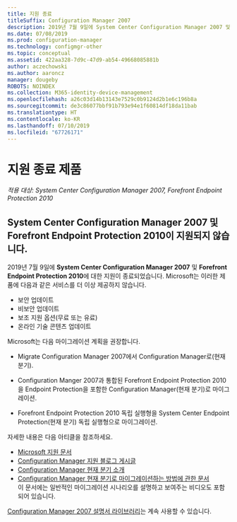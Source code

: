 ```yaml
---
title: 지원 종료
titleSuffix: Configuration Manager 2007
description: 2019년 7월 9일에 System Center Configuration Manager 2007 및 Forefront Endpoint Protection 2010에 대한 지원이 종료됩니다.
ms.date: 07/08/2019
ms.prod: configuration-manager
ms.technology: configmgr-other
ms.topic: conceptual
ms.assetid: 422aa328-7d9c-47d9-ab54-49668085881b
author: aczechowski
ms.author: aaroncz
manager: dougeby
ROBOTS: NOINDEX
ms.collection: M365-identity-device-management
ms.openlocfilehash: a26c03d14b13143e7529c0b9124d2b1e6c196b8a
ms.sourcegitcommit: de3c86077bbf91b793e94e1f60814df18da11bab
ms.translationtype: HT
ms.contentlocale: ko-KR
ms.lasthandoff: 07/10/2019
ms.locfileid: "67726171"
---
```

# <a name="product-end-of-support"></a>지원 종료 제품

*적용 대상: System Center Configuration Manager 2007, Forefront Endpoint Protection 2010*

## <a name="system-center-configuration-manager-2007-and-forefront-endpoint-protection-2010-are-out-of-support"></a>**System Center Configuration Manager 2007** 및 **Forefront Endpoint Protection 2010**이 지원되지 않습니다.

2019년 7월 9일에 **System Center Configuration Manager 2007** 및 **Forefront Endpoint Protection 2010**에 대한 지원이 종료되었습니다. Microsoft는 이러한 제품에 다음과 같은 서비스를 더 이상 제공하지 않습니다.

- 보안 업데이트
- 비보안 업데이트
- 보조 지원 옵션(무료 또는 유료)
- 온라인 기술 콘텐츠 업데이트

Microsoft는 다음 마이그레이션 계획을 권장합니다.

- Migrate Configuration Manager 2007에서 Configuration Manager로(현재 분기).  

- Configuration Manger 2007과 통합된 Forefront Endpoint Protection 2010을 Endpoint Protection을 포함한 Configuration Manager(현재 분기)로 마이그레이션.  

- Forefront Endpoint Protection 2010 독립 실행형을 System Center Endpoint Protection(현재 분기) 독립 실행형으로 마이그레이션.  

자세한 내용은 다음 아티클을 참조하세요.

- [Microsoft 지원 문서](https://support.microsoft.com/help/4096323)  
- [Configuration Manager 지원 블로그 게시글](https://blogs.technet.microsoft.com/configurationmgr/2018/03/30/configuration-manager-2007-approaching-end-of-support-what-you-need-to-know/)  
- [Configuration Manager 현재 분기 소개](/sccm/core/understand/introduction)  
- [Configuration Manager 현재 분기로 마이그레이션하는 방법에 관한 문서](/sccm/core/migration/migrate-data-between-hierarchies)  
    이 문서에는 일반적인 마이그레이션 시나리오를 설명하고 보여주는 비디오도 포함되어 있습니다.

[Configuration Manager 2007 설명서 라이브러리](https://docs.microsoft.com/previous-versions/system-center/configuration-manager-2007/bb735860\(v=technet.10\))는 계속 사용할 수 있습니다.
